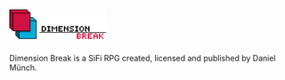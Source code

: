 # ![alt text](https://github.com/leinad1313/Dimension-Break/blob/master/GUI/FullLogo.png)


Dimension Break is a SiFi RPG created, licensed and published by Daniel Münch.


